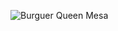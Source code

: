 ![Burguer Queen Mesa](https://user-images.githubusercontent.com/58996746/124143981-3026fe00-da51-11eb-8226-0609b48c7d18.png)
